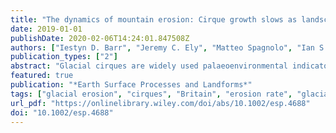 ```yaml
---
title: "The dynamics of mountain erosion: Cirque growth slows as landscapes age"
date: 2019-01-01
publishDate: 2020-02-06T14:24:01.847508Z
authors: ["Iestyn D. Barr", "Jeremy C. Ely", "Matteo Spagnolo", "Ian S. Evans", "Matt D. Tomkins"]
publication_types: ["2"]
abstract: "Glacial cirques are widely used palaeoenvironmental indicators, and are key to understanding the role of glaciers in shaping mountain topography. However, notable uncertainty persists regarding the rate and timing of cirque erosion. In order to address this uncertainty, we analyse the dimensions of 2208 cirques in Britain and Ireland and model ice accumulation to investigate the degree of coupling between glacier occupation times and cirque growth. Results indicate that during the last 120 ka, cirques were glacier-free for an average of 52.0 ± 21.2 ka (43 ± 18%); occupied by small (largely cirque-confined) glaciers for 16.2 ± 9.9 ka (14 ± 8%); and occupied by large glaciers, including ice sheets, for 51.8 ± 18.6 ka (43 ± 16%). Over the entire Quaternary (i.e. 2.6 Ma), we estimate that cirques were glacier-free for 1.1 ± 0.5 Ma; occupied by small glaciers for 0.3 ± 0.2 Ma; and occupied by large glaciers for 1.1 ± 0.4 Ma. Comparing occupation times to cirque depths, and calculating required erosion rates, reveals that continuous cirque growth during glacier occupation is unlikely. Instead, we propose that cirques attained much of their size during the first occupation of a non-glacially sculpted landscape (perhaps during the timeframe of a single glacial cycle). During subsequent glacier occupations, cirque growth may have slowed considerably, with the highest rates of subglacial erosion focused during periods of marginal (small glacier) glaciation. We propose comparatively slow rates of growth following initial cirque development because a ‘least resistance’ shape is formed, and as cirques deepen, sediment becomes trapped subglacially, partly protecting the bedrock from subsequent erosion. In support of the idea of rapid cirque growth, we present evidence from northern British Columbia, where cirques of comparable size to those in Britain and Ireland developed in less than 140 ka. © 2019 John Wiley & Sons, Ltd. © 2019 John Wiley & Sons, Ltd."
featured: true
publication: "*Earth Surface Processes and Landforms*"
tags: ["glacial erosion", "cirques", "Britain", "erosion rate", "glacial buzzsaw", "Ireland", "quaternary"]
url_pdf: "https://onlinelibrary.wiley.com/doi/abs/10.1002/esp.4688"
doi: "10.1002/esp.4688"
---
```


